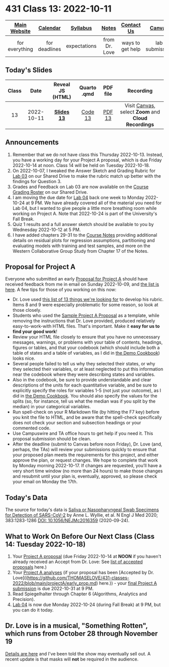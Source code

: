 # 431 Class 13: 2022-10-11

[Main Website](https://thomaselove.github.io/431-2022/) | [Calendar](https://thomaselove.github.io/431-2022/calendar.html) | [Syllabus](https://thomaselove.github.io/431-syllabus-2022/) | [Notes](https://thomaselove.github.io/431-notes/) | [Contact Us](https://thomaselove.github.io/431-2022/contact.html) | [Canvas](https://canvas.case.edu) | [Data and Code](https://github.com/THOMASELOVE/431-data)
:-----------: | :--------------: | :----------: | :---------: | :-------------: | :-----------: | :------------:
for everything | for deadlines | expectations | from Dr. Love | ways to get help | lab submission | for downloads

## Today's Slides

Class | Date | Reveal JS (HTML) | Quarto .qmd | PDF file | Recording
:---: | :--------: | :------: | :------: | :--------: | :-------------:
13 | 2022-10-11 | **[Slides 13](https://thomaselove.github.io/431-slides-2022/class13.html)** | [Code 13](https://thomaselove.github.io/431-slides-2022/class13.qmd) | [PDF 13](431%20Class%2013.pdf) | Visit [Canvas](https://canvas.case.edu/), select **Zoom** and **Cloud Recordings**

## Announcements

1. Remember that we do not have class this Thursday 2022-10-13. Instead, you have a working day for your Project A proposal, which is due Friday 2022-10-14 at noon. Class 14 will be held on Tuesday 2022-10-18.
2. On 2022-10-07, I tweaked the Answer Sketch and Grading Rubric for [Lab 03](https://github.com/THOMASELOVE/431-labs-2022) on our Shared Drive to make the rubric match up better with the findings for Question 3.
3. Grades and Feedback on Lab 03 are now available on the [Course Grading Roster](https://bit.ly/431-grades-2022) on our Shared Drive.
4. I am moving the due date for [Lab 04](https://github.com/THOMASELOVE/431-labs-2022) back one week to Monday 2022-10-24 at 9 PM. We have already covered all of the material you need for Lab 04, but I wanted to give people a little more breathing room while working on Project A. Note that 2022-10-24 is part of the University's Fall Break.
5. Quiz 1 results and a full answer sketch should be available to you by Wednesday 2022-10-12 at 5 PM.
6. I have added chapters 29-31 to the [Course Notes](https://thomaselove.github.io/431-notes/) providing additional details on residual plots for regression assumptions, partitioning and evaluating models with training and test samples, and more on the Western Collaborative Group Study from Chapter 17 of the Notes.

## Proposal for Project A

Everyone who submitted an early [Proposal for Project A](https://thomaselove.github.io/431-projectA-2022/proposal.html) should have received feedback from me in email on Sunday 2022-10-09, and [the list is here](https://github.com/THOMASELOVE/431-classes-2022/blob/main/projectA/early_prop.md). A few tips for those of you working on this now:

- Dr. Love used [this list of 13 things we're looking for](https://thomaselove.github.io/431-projectA-2022/proposal.html#grading-the-proposal-13-things-were-looking-for) to develop his rubric. Items 8 and 9 were especially problematic for some reason, so look at those closely.
- Students who used the [Sample Project A Proposal](https://thomaselove.github.io/431-projectA-2022/exampleA.html) as a template, while removing the instructions that Dr. Love provided, produced relatively easy-to-work-with HTML files. That's important. Make it **easy for us to find your good work**!
- Review your HTML file closely to ensure that you have no unnecessary messages, warnings, or problems with your table of contents, headings, figures or tables, and that your codebook (which should include both a table of states and a table of variables, as I did in [the Demo Cookbook](https://thomaselove.github.io/431-projectA-2022/data.html#demo-codebook)) looks nice.
- Several people failed to tell us why they selected their states, or why they selected their variables, or at least neglected to put this information near the codebook where they were describing states and variables.
- Also in the codebook, be sure to provide understandable and clear descriptions of the units for each quantitative variable, and be sure to explicitly specify the roles for variables 1-5 (not just your outcome), as I did in [the Demo Cookbook](https://thomaselove.github.io/431-projectA-2022/data.html#demo-codebook). You should also specify the values for the splits (so, for instance, tell us what the median was if you split by the median) in your categorical variables.
- Run spell-check on your R Markdown file (by hitting the F7 key) before you knit the file to HTML, and be aware that the spell-check specifically does not check your section and subsection headings or your commented code.
- Use Campuswire and TA office hours to get help if you need it. This proposal submission should be clean.
- After the deadline (submit to Canvas before noon Friday), Dr. Love (and, perhaps, the TAs) will review your submissions quickly to ensure that your proposed plan meets the requirements for this project, and either approve the plan, or request changes. We hope to complete that work by Monday morning 2022-10-17. If changes are requested, you’ll have a very short time window (no more than 24 hours) to make those changes and resubmit until your plan is, eventually, approved, so please check your email on Monday the 17th.
    
## Today's Data

The source for today's data is [Saliva or Nasopharyngeal Swab Specimens for Detection of SARS-CoV-2](https://www.nejm.org/doi/full/10.1056/NEJMc2016359) by Anne L. Wyllie, et al. N Engl J Med 2020; 383:1283-1286 [DOI: 10.1056/NEJMc2016359](https://www.nejm.org/doi/full/10.1056/NEJMc2016359) (2020-09-24).

## What to Work On Before Our Next Class (Class 14: Tuesday 2022-10-18)

1. Your [Project A proposal](https://thomaselove.github.io/431-projectA-2022/proposal.html) (due Friday 2022-10-14 at **NOON** if you haven't already received an Accept from Dr. Love: See [list of accepted proposals](https://github.com/THOMASELOVE/431-classes-2022/blob/main/projectA/early_prop.md) here.)
2. Your [Project A analyses](https://thomaselove.github.io/431-projectA-2022/analyses.html) (if your proposal has been [Accepted by Dr. Love]((https://github.com/THOMASELOVE/431-classes-2022/blob/main/projectA/early_prop.md) here.)) - your [final Project A submission](https://thomaselove.github.io/431-projectA-2022/report.html) is due 2022-10-31 at 9 PM.
3. Read Spiegelhalter through Chapter 6 (Algorithms, Analytics and Precision).
4. [Lab 04](https://github.com/THOMASELOVE/431-labs-2022) is now due Monday 2022-10-24 (during Fall Break) at 9 PM, but you can do it today.

## Dr. Love is in a musical, "Something Rotten", which runs from October 28 through November 19

[Details are here](https://github.com/THOMASELOVE/theater#theater) and I've been told the show may eventually sell out. A recent update is that masks will **not** be required in the audience.

